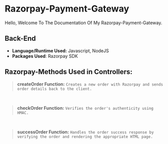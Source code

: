 # Razorpay-Payment-Gateway

Hello, Welcome To The Documentation Of My Razorpay-Payment-Gateway.

## Back-End

- **Language/Runtime Used:** Javascript, NodeJS
- **Packages Used**: Razorpay SDK

## Razorpay-Methods Used in Controllers:

> **createOrder Function:** `Creates a new order with Razorpay and sends order details back to the client.`  <BR>
<BR>

> **checkOrder Function:** `Verifies the order's authenticity using HMAC.`  <BR>
<BR>

> **successOrder Function:** `Handles the order success response by verifying the order and rendering the appropriate HTML page.`  <BR>
<BR>
